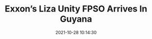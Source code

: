 ---
"title": "Exxon’s Liza Unity FPSO Arrives In Guyana"
"date": "2021-10-28 10:14:30"
"feed_name": "RIGZONE"
"feed_website": "http://www.rigzone.com/"
"feed_rss": "http://www.rigzone.com/news/rss/rigzone_latest.aspx"
"link": "https://www.rigzone.com/news/exxons_liza_unity_fpso_arrives_in_guyana-28-oct-2021-166843-article/?rss=true"
"source": "None"
"file": "_posts/2021-1-1-bcd31f31820f6b0c76cabac599c16ccdbcb1b2d1.md"
"accident": "0"
"drilling": "0"
"dead": "0"
"injured": "0"
"arrested": "0"
"place": "unknown place"
"where": "unknown site"
"causes": "unknown"
"place_uri": "unknown place"
---